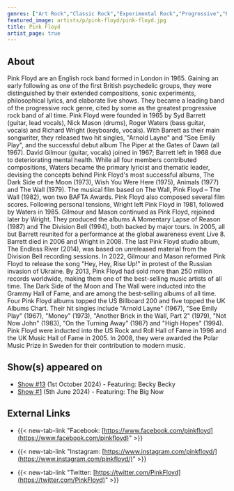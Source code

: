 ```yaml
---
genres: ["Art Rock","Classic Rock","Experimental Rock","Progressive","Progressive Rock","Psychedelic","Psychedelic Pop","Psychedelic Rock","Rock","Space Rock","Symphonic Rock","Rock Opera"]
featured_image: artists/p/pink-floyd/pink-floyd.jpg
title: Pink Floyd
artist_page: true
---
```

## About

Pink Floyd are an English rock band formed in London in 1965. Gaining an early following as one of the first British psychedelic groups, they were distinguished by their extended compositions, sonic experiments, philosophical lyrics, and elaborate live shows. They became a leading band of the progressive rock genre, cited by some as the greatest progressive rock band of all time.
Pink Floyd were founded in 1965 by Syd Barrett (guitar, lead vocals), Nick Mason (drums), Roger Waters (bass guitar, vocals) and Richard Wright (keyboards, vocals). With Barrett as their main songwriter, they released two hit singles, "Arnold Layne" and "See Emily Play", and the successful debut album The Piper at the Gates of Dawn (all 1967). David Gilmour (guitar, vocals) joined in 1967; Barrett left in 1968 due to deteriorating mental health. While all four members contributed compositions, Waters became the primary lyricist and thematic leader, devising the concepts behind Pink Floyd's most successful albums, The Dark Side of the Moon (1973), Wish You Were Here (1975), Animals (1977) and The Wall (1979). The musical film based on The Wall, Pink Floyd – The Wall (1982), won two BAFTA Awards. Pink Floyd also composed several film scores.
Following personal tensions, Wright left Pink Floyd in 1981, followed by Waters in 1985. Gilmour and Mason continued as Pink Floyd, rejoined later by Wright. They produced the albums A Momentary Lapse of Reason (1987) and The Division Bell (1994), both backed by major tours. In 2005, all but Barrett reunited for a performance at the global awareness event Live 8. Barrett died in 2006 and Wright in 2008. The last Pink Floyd studio album, The Endless River (2014), was based on unreleased material from the Division Bell recording sessions. In 2022, Gilmour and Mason reformed Pink Floyd to release the song "Hey, Hey, Rise Up!" in protest of the Russian invasion of Ukraine.
By 2013, Pink Floyd had sold more than 250 million records worldwide, making them one of the best-selling music artists of all time. The Dark Side of the Moon and The Wall were inducted into the Grammy Hall of Fame, and are among the best-selling albums of all time. Four Pink Floyd albums topped the US Billboard 200 and five topped the UK Albums Chart. Their hit singles include "Arnold Layne" (1967), "See Emily Play" (1967), "Money" (1973), "Another Brick in the Wall, Part 2" (1979), "Not Now John" (1983), "On the Turning Away" (1987) and "High Hopes" (1994). Pink Floyd were inducted into the US Rock and Roll Hall of Fame in 1996 and the UK Music Hall of Fame in 2005. In 2008, they were awarded the Polar Music Prize in Sweden for their contribution to modern music.

## Show(s) appeared on

- [Show #13](/shows/featuring-becky-becky/) (1st October 2024) - Featuring: Becky Becky
- [Show #1](/shows/featuring-the-big-now/) (5th June 2024) - Featuring: The Big Now

## External Links

- {{< new-tab-link "Facebook: [https://www.facebook.com/pinkfloyd](https://www.facebook.com/pinkfloyd)" >}}

- {{< new-tab-link "Instagram: [https://www.instagram.com/pinkfloyd/](https://www.instagram.com/pinkfloyd/)" >}}

- {{< new-tab-link "Twitter: [https://twitter.com/PinkFloyd](https://twitter.com/PinkFloyd)" >}}


